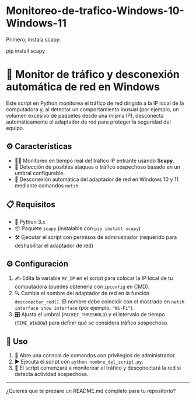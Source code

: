 # Monitoreo-de-trafico-Windows-10-Windows-11

Primero, instala scapy:

pip install scapy

# 🚨 Monitor de tráfico y desconexión automática de red en Windows

Este script en Python monitorea el tráfico de red dirigido a la IP local de la computadora y, al detectar un comportamiento inusual (por ejemplo, un volumen excesivo de paquetes desde una misma IP), desconecta automáticamente el adaptador de red para proteger la seguridad del equipo.

## ⚙️ Características

- 🕵️‍♂️ Monitoreo en tiempo real del tráfico IP entrante usando **Scapy**.  
- 🚫 Detección de posibles ataques o tráfico sospechoso basado en un umbral configurable.  
- 🔌 Desconexión automática del adaptador de red en Windows 10 y 11 mediante comandos `netsh`.  

## 📋 Requisitos

- 🐍 Python 3.x  
- 📦 Paquete `scapy` (instalable con `pip install scapy`)  
- 🛠️ Ejecutar el script con permisos de administrador (requerido para deshabilitar el adaptador de red)  

## ⚙️ Configuración

1. ✍️ Edita la variable `MY_IP` en el script para colocar la IP local de tu computadora (puedes obtenerla con `ipconfig` en CMD).  
2. 🔍 Cambia el nombre del adaptador de red en la función `desconectar_red()`. El nombre debe coincidir con el mostrado en `netsh interface show interface` (por ejemplo, `"Wi-Fi"`).  
3. 🎛️ Ajusta el umbral (`PACKET_THRESHOLD`) y el intervalo de tiempo (`TIME_WINDOW`) para definir qué se considera tráfico sospechoso.

## 🚀 Uso

1. 🔑 Abre una consola de comandos con privilegios de administrador.  
2. ▶️ Ejecuta el script con `python nombre_del_script.py`.  
3. 📡 El script comenzará a monitorear el tráfico y desconectará la red si detecta actividad sospechosa.

---

¿Quieres que te prepare un README.md completo para tu repositorio?

